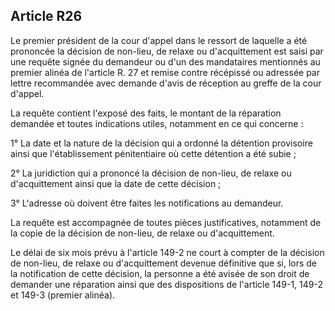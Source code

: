 Article R26
----
Le premier président de la cour d'appel dans le ressort de laquelle a été
prononcée la décision de non-lieu, de relaxe ou d'acquittement est saisi par une
requête signée du demandeur ou d'un des mandataires mentionnés au premier alinéa
de l'article R. 27 et remise contre récépissé ou adressée par lettre recommandée
avec demande d'avis de réception au greffe de la cour d'appel.

La requête contient l'exposé des faits, le montant de la réparation demandée et
toutes indications utiles, notamment en ce qui concerne :

1° La date et la nature de la décision qui a ordonné la détention provisoire
ainsi que l'établissement pénitentiaire où cette détention a été subie ;

2° La juridiction qui a prononcé la décision de non-lieu, de relaxe ou
d'acquittement ainsi que la date de cette décision ;

3° L'adresse où doivent être faites les notifications au demandeur.

La requête est accompagnée de toutes pièces justificatives, notamment de la
copie de la décision de non-lieu, de relaxe ou d'acquittement.

Le délai de six mois prévu à l'article 149-2 ne court à compter de la décision
de non-lieu, de relaxe ou d'acquittement devenue définitive que si, lors de la
notification de cette décision, la personne a été avisée de son droit de
demander une réparation ainsi que des dispositions de l'article 149-1, 149-2 et
149-3 (premier alinéa).
